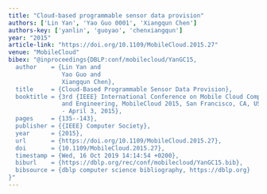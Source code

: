 ```yaml
---
title: "Cloud-based programmable sensor data provision"
authors: ['Lin Yan', 'Yao Guo 0001', 'Xiangqun Chen']
authors-key: ['yanlin', 'guoyao', 'chenxiangqun']
year: "2015"
article-link: "https://doi.org/10.1109/MobileCloud.2015.27"
venue: "MobileCloud"
bibex: "@inproceedings{DBLP:conf/mobilecloud/YanGC15,
  author    = {Lin Yan and
               Yao Guo and
               Xiangqun Chen},
  title     = {Cloud-Based Programmable Sensor Data Provision},
  booktitle = {3rd {IEEE} International Conference on Mobile Cloud Computing, Services,
               and Engineering, MobileCloud 2015, San Francisco, CA, USA, March 30
               - April 3, 2015},
  pages     = {135--143},
  publisher = {{IEEE} Computer Society},
  year      = {2015},
  url       = {https://doi.org/10.1109/MobileCloud.2015.27},
  doi       = {10.1109/MobileCloud.2015.27},
  timestamp = {Wed, 16 Oct 2019 14:14:54 +0200},
  biburl    = {https://dblp.org/rec/conf/mobilecloud/YanGC15.bib},
  bibsource = {dblp computer science bibliography, https://dblp.org}
}"
---
```

